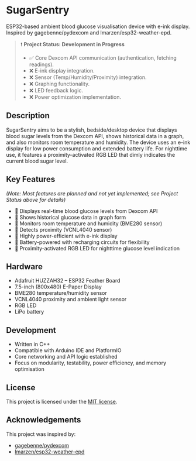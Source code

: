 # SugarSentry

ESP32-based ambient blood glucose visualisation device with e-ink display. Inspired by gagebenne/pydexcom and lmarzen/esp32-weather-epd.

> ❗ **Project Status: Development in Progress**
>
> *   ✅ Core Dexcom API communication (authentication, fetching readings).
> *   ❌ E-ink display integration.
> *   ❌ Sensor (Temp/Humidity/Proximity) integration.
> *   ❌ Graphing functionality.
> *   ❌ LED feedback logic.
> *   ❌ Power optimization implementation.

## Description

SugarSentry aims to be a stylish, bedside/desktop device that displays blood sugar levels from the Dexcom API, shows historical data in a graph, and also monitors room temperature and humidity. The device uses an e-ink display for low power consumption and extended battery life. For nighttime use, it features a proximity-activated RGB LED that dimly indicates the current blood sugar level.

## Key Features

*(Note: Most features are planned and not yet implemented; see Project Status above for details)*

- 🔄 Displays real-time blood glucose levels from Dexcom API
- 🔄 Shows historical glucose data in graph form
- 🔄 Monitors room temperature and humidity (BME280 sensor)
- 🔄 Detects proximity (VCNL4040 sensor)
- 🔄 Highly power-efficient with e-ink display
- 🔄 Battery-powered with recharging circuits for flexibility
- 🔄 Proximity-activated RGB LED for nighttime glucose level indication

## Hardware

- Adafruit HUZZAH32 – ESP32 Feather Board
- 7.5-inch (800x480) E-Paper Display
- BME280 temperature/humidity sensor
- VCNL4040 proximity and ambient light sensor
- RGB LED
- LiPo battery

## Development

- Written in C++
- Compatible with Arduino IDE and PlatformIO
- Core networking and API logic established
- Focus on modularity, testability, power efficiency, and memory optimisation

## License

This project is licensed under the [MIT license](LICENSE).

## Acknowledgements

This project was inspired by:
- [gagebenne/pydexcom](https://github.com/gagebenne/pydexcom)
- [lmarzen/esp32-weather-epd](https://github.com/lmarzen/esp32-weather-epd)
